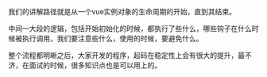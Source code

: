 我们的讲解路径就是从一个vue实例对象的生命周期的开始，直到其结束。

中间一大段的逻辑，包括开始初始化的时候，都执行了些什么，哪些钩子在什么时候被执行调用，我们要注意些什么，使用的时候，要避免什么。

整个流程都明晰之后，大家开发的程序，起码在稳定性上会有很大的提升，最不济，在面试的时候，很多知识点也是可以用上的。
